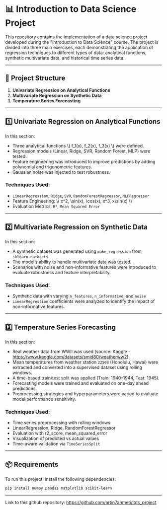 # 📊 Introduction to Data Science Project

This repository contains the implementation of a data science project developed during the "Introduction to Data Science" course. The project is divided into three main exercises, each demonstrating the application of regression techniques to different types of data: analytical functions, synthetic multivariate data, and historical time series data.

---

## 📁 Project Structure

1. **Univariate Regression on Analytical Functions**
2. **Multivariate Regression on Synthetic Data**
3. **Temperature Series Forecasting**

---

## 1️⃣ Univariate Regression on Analytical Functions

In this section:
- Three analytical functions \\( f_1(x), f_2(x), f_3(x) \\) were defined.
- Regression models (Linear, Ridge, SVR, Random Forest, MLP) were tested.
- Feature engineering was introduced to improve predictions by adding polynomial and trigonometric features.
- Gaussian noise was injected to test robustness.

### Techniques Used:
- `LinearRegression`, `Ridge`, `SVR`, `RandomForestRegressor`, `MLPRegressor`
- Feature Engineering: \\( x^2, \\sin(x), \\cos(x), x^3, x\\sin(x) \\)
- Evaluation Metrics: `R²`, `Mean Squared Error`

---

## 2️⃣ Multivariate Regression on Synthetic Data

In this section:
- A synthetic dataset was generated using `make_regression` from `sklearn.datasets`.
- The model’s ability to handle multivariate data was tested.
- Scenarios with noise and non-informative features were introduced to evaluate robustness and feature interpretability.

### Techniques Used:
- Synthetic data with varying `n_features`, `n_informative`, and `noise`
- `LinearRegression` coefficients were analyzed to identify the impact of non-informative features.

---

## 3️⃣ Temperature Series Forecasting

In this section:
- Real weather data from WWII was used (source: Kaggle - https://www.kaggle.com/datasets/smid80/weatherww2).
- Mean temperatures from weather station `22508` (Honolulu, Hawai) were extracted and converted into a supervised dataset using rolling windows.
- A time-based train/test split was applied (Train: 1940–1944, Test: 1945).
- Forecasting models were trained and evaluated on one-day ahead predictions.
- Preprocessing strategies and hyperparameters were varied to evaluate model performance sensitivity.

### Techniques Used:
- Time series preprocessing with rolling windows
- LinearRegression, Ridge, RandomForestRegressor
- Evaluation with r2_score, mean_squared_error
- Visualization of predicted vs actual values
- Time-aware validation via `TimeSeriesSplit`

---

## 📦 Requirements

To run this project, install the following dependencies:

```bash
pip install numpy pandas matplotlib scikit-learn
```
---

Link to this github repository: https://github.com/artin7ahmeti/itds_project

